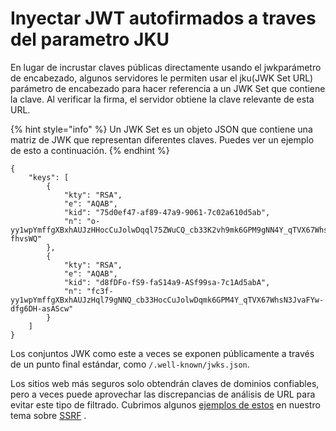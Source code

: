 # Inyectar JWT autofirmados a traves del parametro JKU

En lugar de incrustar claves públicas directamente usando el jwkparámetro de encabezado, algunos servidores le permiten usar el jku(JWK Set URL) parámetro de encabezado para hacer referencia a un JWK Set que contiene la clave. Al verificar la firma, el servidor obtiene la clave relevante de esta URL.

{% hint style="info" %}
Un JWK Set es un objeto JSON que contiene una matriz de JWK que representan diferentes claves. Puedes ver un ejemplo de esto a continuación.
{% endhint %}

```
{
    "keys": [
        {
            "kty": "RSA",
            "e": "AQAB",
            "kid": "75d0ef47-af89-47a9-9061-7c02a610d5ab",
            "n": "o-yy1wpYmffgXBxhAUJzHHocCuJolwDqql75ZWuCQ_cb33K2vh9mk6GPM9gNN4Y_qTVX67WhsN3JvaFYw-fhvsWQ"
        },
        {
            "kty": "RSA",
            "e": "AQAB",
            "kid": "d8fDFo-fS9-faS14a9-ASf99sa-7c1Ad5abA",
            "n": "fc3f-yy1wpYmffgXBxhAUJzHql79gNNQ_cb33HocCuJolwDqmk6GPM4Y_qTVX67WhsN3JvaFYw-dfg6DH-asAScw"
        }
    ]
}
```

Los conjuntos JWK como este a veces se exponen públicamente a través de un punto final estándar, como `/.well-known/jwks.json`.

Los sitios web más seguros solo obtendrán claves de dominios confiables, pero a veces puede aprovechar las discrepancias de análisis de URL para evitar este tipo de filtrado. Cubrimos algunos [ejemplos de estos](https://portswigger.net/web-security/ssrf#ssrf-with-whitelist-based-input-filters) en nuestro tema sobre [SSRF](https://portswigger.net/web-security/ssrf) .
